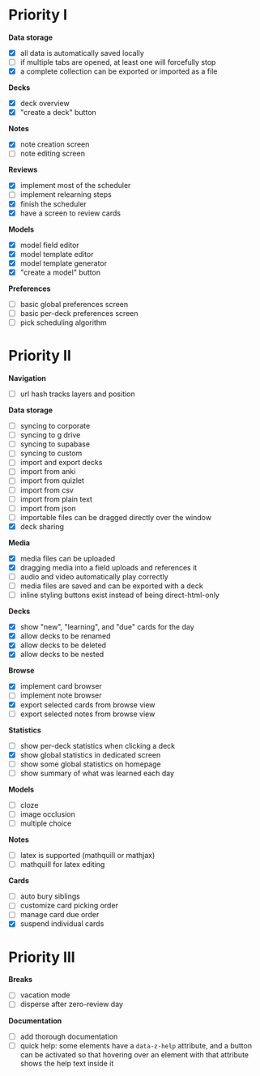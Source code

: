 # Priority I

**Data storage**

- [x] all data is automatically saved locally
- [ ] if multiple tabs are opened, at least one will forcefully stop
- [x] a complete collection can be exported or imported as a file

**Decks**

- [x] deck overview
- [x] "create a deck" button

**Notes**

- [x] note creation screen
- [ ] note editing screen

**Reviews**

- [x] implement most of the scheduler
- [ ] implement relearning steps
- [x] finish the scheduler
- [x] have a screen to review cards

**Models**

- [x] model field editor
- [x] model template editor
- [x] model template generator
- [x] "create a model" button

**Preferences**

- [ ] basic global preferences screen
- [ ] basic per-deck preferences screen
- [ ] pick scheduling algorithm

# Priority II

**Navigation**

- [ ] url hash tracks layers and position

**Data storage**

- [ ] syncing to corporate
- [ ] syncing to g drive
- [ ] syncing to supabase
- [ ] syncing to custom
- [ ] import and export decks
- [ ] import from anki
- [ ] import from quizlet
- [ ] import from csv
- [ ] import from plain text
- [ ] import from json
- [ ] importable files can be dragged directly over the window
- [x] deck sharing

**Media**

- [x] media files can be uploaded
- [x] dragging media into a field uploads and references it
- [ ] audio and video automatically play correctly
- [ ] media files are saved and can be exported with a deck
- [ ] inline styling buttons exist instead of being direct-html-only

**Decks**

- [x] show "new", "learning", and "due" cards for the day
- [x] allow decks to be renamed
- [x] allow decks to be deleted
- [x] allow decks to be nested

**Browse**

- [x] implement card browser
- [ ] implement note browser
- [x] export selected cards from browse view
- [ ] export selected notes from browse view

**Statistics**

- [ ] show per-deck statistics when clicking a deck
- [x] show global statistics in dedicated screen
- [ ] show some global statistics on homepage
- [ ] show summary of what was learned each day

**Models**

- [ ] cloze
- [ ] image occlusion
- [ ] multiple choice

**Notes**

- [ ] latex is supported (mathquill or mathjax)
- [ ] mathquill for latex editing

**Cards**

- [ ] auto bury siblings
- [ ] customize card picking order
- [ ] manage card due order
- [x] suspend individual cards

# Priority III

**Breaks**

- [ ] vacation mode
- [ ] disperse after zero-review day

**Documentation**

- [ ] add thorough documentation
- [ ] quick help: some elements have a `data-z-help` attribute, and a button can
      be activated so that hovering over an element with that attribute shows
      the help text inside it
